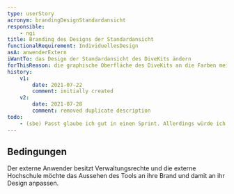 ```yaml
---
type: userStory
acronym: brandingDesignStandardansicht
responsible:
    - ngi
title: Branding des Designs der Standardansicht
functionalRequirement: IndividuellesDesign
asA: anwenderExtern
iWantTo: das Design der Standardansicht des DiveKits ändern
forThisReason: die graphische Oberfläche des DiveKits an die Farben meiner Hochschule angepasst sind
history:
    v1:
        date: 2021-07-22
        comment: initially created
    v2:
        date: 2021-07-28
        comment: removed duplicate description
todo:
    - (sbe) Passt glaube ich gut in einen Sprint. Allerdings würde ich noch eine Einschränkung / Klärung dazuschreiben, dass das erfordert, SCSS-Dateien zu editieren und das System neu zu bauen. Das wäre machbar. Außerdem müsste eine kurze Anleitung dafür in der US drin sein, kann man auch einfach dazuschreiben.   
---
```


## Bedingungen
Der externe Anwender besitzt Verwaltungsrechte und die externe Hochschule möchte das Aussehen des Tools an ihre Brand und damit an ihr Design anpassen.